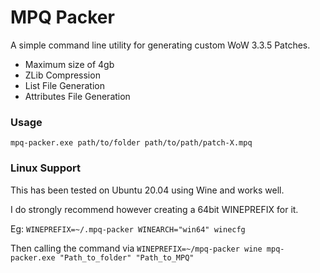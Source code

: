 # MPQ Packer

A simple command line utility for generating custom WoW 3.3.5 Patches.

- Maximum size of 4gb
- ZLib Compression
- List File Generation
- Attributes File Generation

### Usage

`mpq-packer.exe path/to/folder path/to/path/patch-X.mpq`

### Linux Support

This has been tested on Ubuntu 20.04 using Wine and works well. 

I do strongly recommend however creating a 64bit WINEPREFIX for it.

Eg: `WINEPREFIX=~/.mpq-packer WINEARCH="win64" winecfg`

Then calling the command via `WINEPREFIX=~/mpq-packer wine mpq-packer.exe "Path_to_folder" "Path_to_MPQ"`